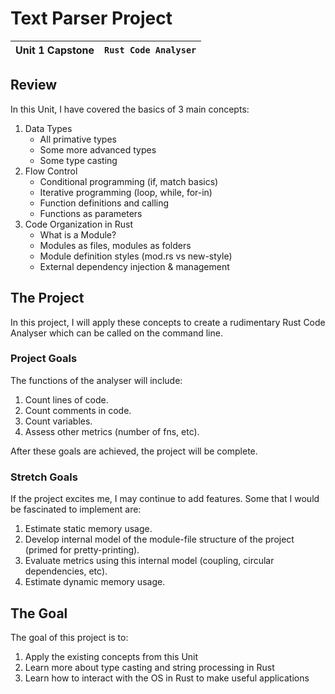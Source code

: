 # Text Parser Project

| Unit 1 Capstone | `Rust Code Analyser` |
| --------------- | -------------------- |

## Review

In this Unit, I have covered the basics of 3 main concepts:

1. Data Types
   - All primative types
   - Some more advanced types
   - Some type casting
2. Flow Control
   - Conditional programming (if, match basics)
   - Iterative programming (loop, while, for-in)
   - Function definitions and calling
   - Functions as parameters
3. Code Organization in Rust
   - What is a Module?
   - Modules as files, modules as folders
   - Module definition styles (mod.rs vs new-style)
   - External dependency injection & management

## The Project

In this project, I will apply these concepts to create a rudimentary Rust Code Analyser which can be called on the command line.

### Project Goals

The functions of the analyser will include:

1. Count lines of code.
2. Count comments in code.
3. Count variables.
4. Assess other metrics (number of fns, etc).

After these goals are achieved, the project will be complete.

### Stretch Goals

If the project excites me, I may continue to add features. Some that I would be fascinated to implement are:

1. Estimate static memory usage.
2. Develop internal model of the module-file structure of the project (primed for pretty-printing).
3. Evaluate metrics using this internal model (coupling, circular dependencies, etc).
4. Estimate dynamic memory usage.

## The Goal

The goal of this project is to:

1. Apply the existing concepts from this Unit
2. Learn more about type casting and string processing in Rust
3. Learn how to interact with the OS in Rust to make useful applications

